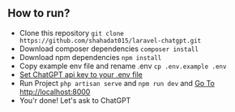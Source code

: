 ## How to run?

-   Clone this repository `git clone https://github.com/shahadat015/laravel-chatgpt.git`
-   Download composer dependencies `composer install`
-   Download npm dependencies `npm install`
-   Copy example env file and rename .env `cp .env.example .env`
-   [Set ChatGPT api key to your .env file](https://beta.openai.com/account/api-keys)
-   Run Project `php artisan serve` and `npm run dev` and [Go To http://localhost:8000](http://localhost:8000)
-   You'r done! Let's ask to ChatGPT

